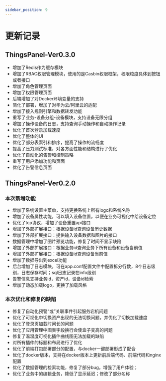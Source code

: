 ```yaml
---
sidebar_position: 9
---
```


# 更新记录

## ThingsPanel-Ver0.3.0

- 增加了Redis作为缓存模块
- 增加了RBAC权限管理模块，使用的是Casbin权限框架，权限粒度具体到按钮或者接口
- 增加了角色管理页面
- 增加了权限管理页面
- 后端增加了对Docker环境变量的支持
- 简化了部署，增加了对华为云/阿里云的适配
- 增加了接入规则引擎和数据转发功能
- 重写了业务-设备分组-设备模块，支持设备无限分组
- 增加了操作设备的日志，支持查询手动操作和自动操作记录
- 优化了首次登录加载速度
- 优化了整体的UI
- 优化了部分表索引和排序，提高了操作的流畅度
- 提高了压力测试标准，对各方面性能和结构进行了优化
- 优化了自动化的告警和控制策略
- 重写了用户添加功能和页面
- 优化了告警信息页面

## ThingsPanel-Ver0.2.0

###  本次新增功能 ##
- 增加了系统设置主菜单，支持更换系统上所有logo和系统名称
- 增加了设备属性功能，可以填入设备位置，以便在业务可视化中给设备定位
- 优化了tcp协议，增加了设备重置api接口
- 增加了外部扩展接口：根据设备id查询设备历史数据
- 增加了外部扩展接口：提供输入设备数据和图片的接口
- 数据管理中增加了图片预览功能，修复了时间不显示缺陷
- 增加了外部扩展接口：根据业务id查询业务下所有设备和设备当前值
- 增加了外部扩展接口：根据设备id查询设备当前值
- 增加了数据导出到excel功能
- 后台增加了日志模块，可在app.conf配置文件中配置拆分行数，8个日志级别，日志保存时间；sql日志记录在info级别
- 告警信息支持业务id，资产id，设备id检索
- 增加了动态加载logo，更换了加载风格
### 本次优化和修复的缺陷 ##
- 修复了自动化预警“或”关联事件引起服务宕机问题
- 优化了可视化中切换资产出现的无法切换问题，并优化了切换加载速度
- 优化了登录页加载时间长的问题
- 优化了应用管理中图表字段换行会使盒子变高的问题
- 修复了温湿度可视化插件曲线图无法加载的缺陷
- 对所有插件的标题和布局进行了优化
- 优化了前端打包部署部分的配置，与docker一键部署形成了配合
- 优化了docker版本，支持在docker版本上更新前后端代码、前端代码和nginx配置
- 优化了数据管理的检索功能，修复了部分bug，增强了用户体验；
- 优化了业务中的编辑业务，降低了显示延迟；修改了部分名称
